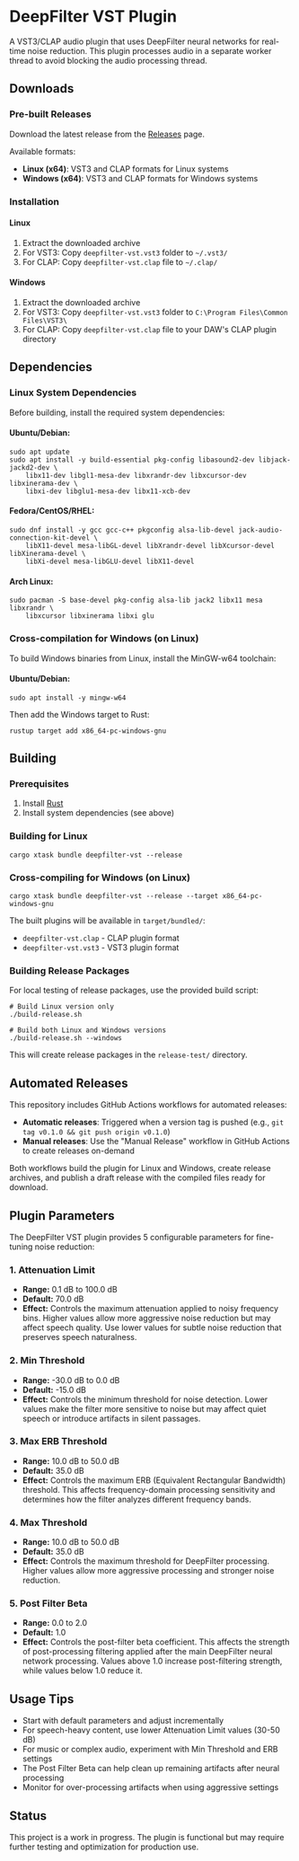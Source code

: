 # DeepFilter VST Plugin

A VST3/CLAP audio plugin that uses DeepFilter neural networks for real-time noise reduction. This plugin processes audio in a separate worker thread to avoid blocking the audio processing thread.

## Downloads

### Pre-built Releases

Download the latest release from the [Releases](https://github.com/edsonsantoro/deepfilter-vst/releases) page.

Available formats:
- **Linux (x64)**: VST3 and CLAP formats for Linux systems
- **Windows (x64)**: VST3 and CLAP formats for Windows systems

### Installation

#### Linux
1. Extract the downloaded archive
2. For VST3: Copy `deepfilter-vst.vst3` folder to `~/.vst3/`
3. For CLAP: Copy `deepfilter-vst.clap` file to `~/.clap/`

#### Windows
1. Extract the downloaded archive  
2. For VST3: Copy `deepfilter-vst.vst3` folder to `C:\Program Files\Common Files\VST3\`
3. For CLAP: Copy `deepfilter-vst.clap` file to your DAW's CLAP plugin directory

## Dependencies

### Linux System Dependencies

Before building, install the required system dependencies:

#### Ubuntu/Debian:
```shell
sudo apt update
sudo apt install -y build-essential pkg-config libasound2-dev libjack-jackd2-dev \
    libx11-dev libgl1-mesa-dev libxrandr-dev libxcursor-dev libxinerama-dev \
    libxi-dev libglu1-mesa-dev libx11-xcb-dev
```

#### Fedora/CentOS/RHEL:
```shell
sudo dnf install -y gcc gcc-c++ pkgconfig alsa-lib-devel jack-audio-connection-kit-devel \
    libX11-devel mesa-libGL-devel libXrandr-devel libXcursor-devel libXinerama-devel \
    libXi-devel mesa-libGLU-devel libX11-devel
```

#### Arch Linux:
```shell
sudo pacman -S base-devel pkg-config alsa-lib jack2 libx11 mesa libxrandr \
    libxcursor libxinerama libxi glu
```

### Cross-compilation for Windows (on Linux)

To build Windows binaries from Linux, install the MinGW-w64 toolchain:

#### Ubuntu/Debian:
```shell
sudo apt install -y mingw-w64
```

Then add the Windows target to Rust:
```shell
rustup target add x86_64-pc-windows-gnu
```

## Building

### Prerequisites
1. Install [Rust](https://rustup.rs/)
2. Install system dependencies (see above)

### Building for Linux
```shell
cargo xtask bundle deepfilter-vst --release
```

### Cross-compiling for Windows (on Linux)
```shell
cargo xtask bundle deepfilter-vst --release --target x86_64-pc-windows-gnu
```

The built plugins will be available in `target/bundled/`:
- `deepfilter-vst.clap` - CLAP plugin format
- `deepfilter-vst.vst3` - VST3 plugin format

### Building Release Packages

For local testing of release packages, use the provided build script:

```shell
# Build Linux version only
./build-release.sh

# Build both Linux and Windows versions
./build-release.sh --windows
```

This will create release packages in the `release-test/` directory.

## Automated Releases

This repository includes GitHub Actions workflows for automated releases:

- **Automatic releases**: Triggered when a version tag is pushed (e.g., `git tag v0.1.0 && git push origin v0.1.0`)
- **Manual releases**: Use the "Manual Release" workflow in GitHub Actions to create releases on-demand

Both workflows build the plugin for Linux and Windows, create release archives, and publish a draft release with the compiled files ready for download.

## Plugin Parameters

The DeepFilter VST plugin provides 5 configurable parameters for fine-tuning noise reduction:

### 1. Attenuation Limit
- **Range:** 0.1 dB to 100.0 dB
- **Default:** 70.0 dB
- **Effect:** Controls the maximum attenuation applied to noisy frequency bins. Higher values allow more aggressive noise reduction but may affect speech quality. Use lower values for subtle noise reduction that preserves speech naturalness.

### 2. Min Threshold  
- **Range:** -30.0 dB to 0.0 dB
- **Default:** -15.0 dB
- **Effect:** Controls the minimum threshold for noise detection. Lower values make the filter more sensitive to noise but may affect quiet speech or introduce artifacts in silent passages.

### 3. Max ERB Threshold
- **Range:** 10.0 dB to 50.0 dB  
- **Default:** 35.0 dB
- **Effect:** Controls the maximum ERB (Equivalent Rectangular Bandwidth) threshold. This affects frequency-domain processing sensitivity and determines how the filter analyzes different frequency bands.

### 4. Max Threshold
- **Range:** 10.0 dB to 50.0 dB
- **Default:** 35.0 dB  
- **Effect:** Controls the maximum threshold for DeepFilter processing. Higher values allow more aggressive processing and stronger noise reduction.

### 5. Post Filter Beta
- **Range:** 0.0 to 2.0
- **Default:** 1.0
- **Effect:** Controls the post-filter beta coefficient. This affects the strength of post-processing filtering applied after the main DeepFilter neural network processing. Values above 1.0 increase post-filtering strength, while values below 1.0 reduce it.

## Usage Tips

- Start with default parameters and adjust incrementally
- For speech-heavy content, use lower Attenuation Limit values (30-50 dB)
- For music or complex audio, experiment with Min Threshold and ERB settings
- The Post Filter Beta can help clean up remaining artifacts after neural processing
- Monitor for over-processing artifacts when using aggressive settings

## Status

This project is a work in progress. The plugin is functional but may require further testing and optimization for production use.
